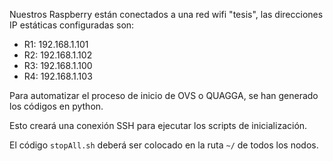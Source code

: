 Nuestros Raspberry están conectados a una red wifi "tesis", las direcciones IP estáticas configuradas son:
- R1: 192.168.1.101
- R2: 192.168.1.102
- R3: 192.168.1.100
- R4: 192.168.1.103

Para automatizar el proceso de inicio de OVS o QUAGGA, se han generado los códigos en python.

Esto creará una conexión SSH para ejecutar los scripts de inicialización.

El código `stopAll.sh` deberá ser colocado en la ruta `~/` de todos los nodos.
